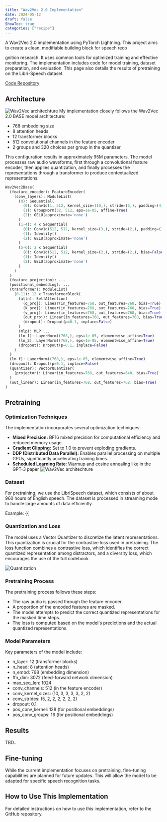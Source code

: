 ```yaml
---
title: "Wav2Vec 2.0 Implementation"
date: 2024-05-12
draft: false
ShowToc: true
categories: ["recipe"]
---
```


A Wav2Vec 2.0 implementation using PyTorch Lightning. This project aims to create a clean, modifiable building block for speech reco


gnition research. It uses common tools for optimized training and effective monitoring. The implementation includes code for model training, dataset preparation, and evaluation. This page also details the results of pretraining on the Libri-Speech dataset.

[Code Repository](https://github.com/JulienRineau/blog)


## Architecture
![Wav2Vec architechture](/img/wav2vec2/architechture_paper.png)
My implementation closely follows the Wav2Vec 2.0 BASE model architecture:

- 768 embedding size
- 8 attention heads
- 12 transformer blocks
- 512 convolutional channels in the feature encoder
- 2 groups and 320 choices per group in the quantizer

This configuration results in approximately 95M parameters.
The model processes raw audio waveforms, first through a convolutional feature encoder, then applies quantization, and finally processes the representations through a transformer to produce contextualized representations.

```python
Wav2Vec2Base(
  (feature_encoder): FeatureEncoder(
    (conv_layers): ModuleList(
      (0): Sequential(
        (0): Conv1d(1, 512, kernel_size=(10,), stride=(5,), padding=(4,), bias=False)
        (1): GroupNorm(32, 512, eps=1e-05, affine=True)
        (2): GELU(approximate='none')
      )
      (1-4): 4 x Sequential(
        (0): Conv1d(512, 512, kernel_size=(3,), stride=(2,), padding=(1,), bias=False)
        (1): Identity()
        (2): GELU(approximate='none')
      )
      (5-6): 2 x Sequential(
        (0): Conv1d(512, 512, kernel_size=(2,), stride=(2,), bias=False)
        (1): Identity()
        (2): GELU(approximate='none')
      )
    )
  )
  (feature_projection): ...
  (positional_embedding): ...
  (transformer): ModuleList(
    (0-11): 12 x TransformerBlock(
      (attn): SelfAttention(
        (q_proj): Linear(in_features=768, out_features=768, bias=True)
        (k_proj): Linear(in_features=768, out_features=768, bias=True)
        (v_proj): Linear(in_features=768, out_features=768, bias=True)
        (out_proj): Linear(in_features=768, out_features=768, bias=True)
        (dropout): Dropout(p=0.1, inplace=False)
      )
      (mlp): MLP ...
      (ln_1): LayerNorm((768,), eps=1e-05, elementwise_affine=True)
      (ln_2): LayerNorm((768,), eps=1e-05, elementwise_affine=True)
      (dropout): Dropout(p=0.1, inplace=False)
    )
  )
  (ln_f): LayerNorm((768,), eps=1e-05, elementwise_affine=True)
  (dropout): Dropout(p=0.1, inplace=False)
  (quantizer): VectorQuantizer(
    (projector): Linear(in_features=768, out_features=640, bias=True)
  )
  (out_linear): Linear(in_features=768, out_features=768, bias=True)
)
```
## Pretraining
### Optimization Techniques
The implementation incorporates several optimization techniques:

- **Mixed Precision:** BF16 mixed precision for computational efficiency and reduced memory usage.
- **Gradient Clipping:** Set to 1.0 to prevent exploding gradients.
- **DDP (Distributed Data Parallel):** Enables parallel processing on multiple GPUs, significantly accelerating training times.
- **Scheduled Learning Rate**: Warmup and cosine annealing like in the GPT-3 paper
![Wav2Vec architechture](/img/wav2vec2/learning_rate.png)


### Dataset
For pretraining, we use the LibriSpeech dataset, which consists of about 960 hours of English speech. The dataset is processed in streaming mode to handle large amounts of data efficiently.

Example:
{{<audio src="audio.wav" caption="''Chapter sixteen: I might have told you of the beginning of this liaison in a few lines, but I wanted you to see every step by which we came to agree to whatever Marguerite wished.''">}}




### Quantization and Loss
The model uses a Vector Quantizer to discretize the latent representations. This quantization is crucial for the contrastive loss used in pretraining. The loss function combines a contrastive loss, which identifies the correct quantized representation among distractors, and a diversity loss, which encourages the use of the full codebook.

![Quantization](/img/wav2vec2/pq.webp)


### Pretraining Process
The pretraining process follows these steps:

- The raw audio is passed through the feature encoder.
- A proportion of the encoded features are masked.
- The model attempts to predict the correct quantized representations for the masked time steps.
- The loss is computed based on the model's predictions and the actual quantized representations.

### Model Parameters
Key parameters of the model include:

- n_layer: 12 (transformer blocks)
- n_head: 8 (attention heads)
- n_embd: 768 (embedding dimension)
- ffn_dim: 3072 (feed-forward network dimension)
- max_seq_len: 1024
- conv_channels: 512 (in the feature encoder)
- conv_kernel_sizes: (10, 3, 3, 3, 3, 2, 2)
- conv_strides: (5, 2, 2, 2, 2, 2, 2)
- dropout: 0.1
- pos_conv_kernel: 128 (for positional embeddings)
- pos_conv_groups: 16 (for positional embeddings)

## Results
TBD..

## Fine-tuning
While the current implementation focuses on pretraining, fine-tuning capabilities are planned for future updates. This will allow the model to be adapted for specific speech recognition tasks.

## How to Use This Implementation
For detailed instructions on how to use this implementation, refer to the GitHub repository.